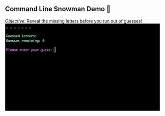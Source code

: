 ## Command Line Snowman Demo 🥶

_Objective_: Reveal the missing letters before you run out of guesses!
![Snowman Gif](https://github.com/cassidybeni/FSW-CLI-Snowman/blob/master/snowman_gif.gif)
